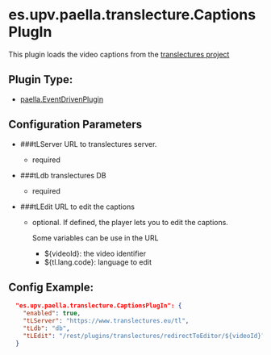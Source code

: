 # es.upv.paella.translecture.CaptionsPlugIn

This plugin loads the video captions from the [translectures project](https://www.translectures.eu/)


## Plugin Type:
- [paella.EventDrivenPlugin](../plugin_type.md)

## Configuration Parameters

* ###tLServer
	URL to translectures server.
	- required

* ###tLdb
	translectures DB
	- required

* ###tLEdit
	URL to edit the captions
	- optional. If defined, the player lets you to edit the captions.

	  Some variables can be use in the URL
	  - ${videoId}: the video identifier
	  - ${tl.lang.code}: language to edit


## Config Example:

```json
  "es.upv.paella.translecture.CaptionsPlugIn": {
    "enabled": true,
    "tLServer": "https://www.translectures.eu/tl",
    "tLdb": "db",
    "tLEdit": "/rest/plugins/translectures/redirectToEditor/${videoId}?lang=${tl.lang.code}"
  }
```
